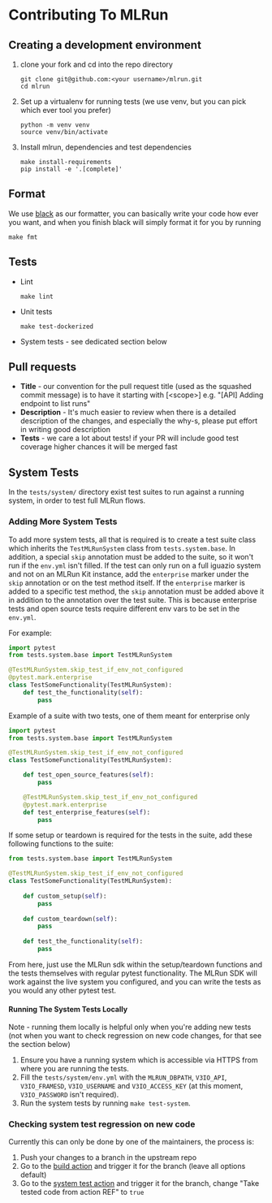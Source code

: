 # Contributing To MLRun


## Creating a development environment
1. clone your fork and cd into the repo directory
    ```shell script
    git clone git@github.com:<your username>/mlrun.git
    cd mlrun
    ```
2. Set up a virtualenv for running tests (we use venv, but you can pick which ever tool you prefer)
    ```shell script
    python -m venv venv
    source venv/bin/activate
    ```
3. Install mlrun, dependencies and test dependencies
    ```shell script
    make install-requirements
    pip install -e '.[complete]'
    ```
   
## Format
We use [black](https://github.com/psf/black) as our formatter, you can basically write your code 
how ever you want, and when you finish black will simply format it for you by running 
```shell script
make fmt
```

## Tests
* Lint
    ```shell script
    make lint
    ```
* Unit tests
    ```shell script
    make test-dockerized
    ```
* System tests - see dedicated section below

## Pull requests
* **Title** - our convention for the pull request title (used as the squashed commit message) is to have it starting with 
[\<scope\>] e.g. "[API] Adding endpoint to list runs"
* **Description** - It's much easier to review when there is a detailed description of the changes, and especially the why-s,
please put effort in writing good description
* **Tests** - we care a lot about tests! if your PR will include good test coverage higher chances it will be merged fast

## System Tests
In the `tests/system/` directory exist test suites to run against a running system, in order to test full MLRun flows.

### Adding More System Tests
To add more system tests, all that is required is to create a test suite class which inherits the `TestMLRunSystem`
class from `tests.system.base`. In addition, a special `skip` annotation must be added to the suite, so it won't run 
if the `env.yml` isn't filled. If the test can only run on a full iguazio system and not on an MLRun Kit instance, add
the `enterprise` marker under the `skip` annotation or on the test method itself. If the `enterprise` marker is added
to a specific test method, the `skip` annotation must be added above it in addition to the annotation over the test 
suite. This is because enterprise tests and open source tests require different env vars to be set in the `env.yml`.

For example:
```python
import pytest
from tests.system.base import TestMLRunSystem

@TestMLRunSystem.skip_test_if_env_not_configured
@pytest.mark.enterprise
class TestSomeFunctionality(TestMLRunSystem):
    def test_the_functionality(self):
        pass
```

Example of a suite with two tests, one of them meant for enterprise only
```python
import pytest
from tests.system.base import TestMLRunSystem

@TestMLRunSystem.skip_test_if_env_not_configured
class TestSomeFunctionality(TestMLRunSystem):

    def test_open_source_features(self):
        pass

    @TestMLRunSystem.skip_test_if_env_not_configured
    @pytest.mark.enterprise
    def test_enterprise_features(self):
        pass
```

If some setup or teardown is required for the tests in the suite, add these following functions to the suite:
```python
from tests.system.base import TestMLRunSystem

@TestMLRunSystem.skip_test_if_env_not_configured
class TestSomeFunctionality(TestMLRunSystem):
    
    def custom_setup(self):
        pass
    
    def custom_teardown(self):
        pass
    
    def test_the_functionality(self):
        pass
```

From here, just use the MLRun sdk within the setup/teardown functions and the tests themselves with regular pytest
functionality. The MLRun SDK will work against the live system you configured, and you can write the tests as you would
any other pytest test.

#### Running The System Tests Locally
Note - running them locally is helpful only when you're adding new tests (not when you want to check regression on new 
code changes, for that see the section below)
1. Ensure you have a running system which is accessible via HTTPS from where you are running the tests.
2. Fill the `tests/system/env.yml` with the `MLRUN_DBPATH`, `V3IO_API`, `V3IO_FRAMESD`, `V3IO_USERNAME` and 
   `V3IO_ACCESS_KEY` (at this moment, `V3IO_PASSWORD` isn't required).
3. Run the system tests by running `make test-system`.

### Checking system test regression on new code
Currently this can only be done by one of the maintainers, the process is:
1. Push your changes to a branch in the upstream repo
2. Go to the [build action](https://github.com/mlrun/mlrun/actions?query=workflow%3ABuild) and trigger it for the branch 
(leave all options default)
3. Go to the [system test action](https://github.com/mlrun/mlrun/actions?query=workflow%3A%22System+Tests%22) and trigger 
it for the branch, change "Take tested code from action REF" to `true`   
